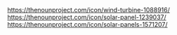 https://thenounproject.com/icon/wind-turbine-1088916/ 
https://thenounproject.com/icon/solar-panel-1239037/
https://thenounproject.com/icon/solar-panels-1571207/ 